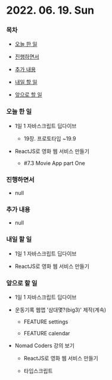 # 2022. 06. 19. Sun

### 목차

- [오늘 한 일](#오늘-한-일)

- [진행하면서](#진행하면서)

- [추가 내용](#추가-내용)

- [내일 할 일](#내일-할-일)

- [앞으로 할 일](#앞으로-할-일)

### 오늘 한 일

- 1일 1 자바스크립트 딥다이브

  - 19장. 프로토타입 ~19.9

- ReactJS로 영화 웹 서비스 만들기

  - #7.3 Movie App part One

### 진행하면서

- null

### 추가 내용

- null

### 내일 할 일

- 1일 1 자바스크립트 딥다이브

- ReactJS로 영화 웹 서비스 만들기

### 앞으로 할 일

- 1일 1 자바스크립트 딥다이브

- 운동기록 웹앱 '삼대몇?(big3)' 제작(계속)

  - FEATURE settings

  - FEATURE calendar

- Nomad Coders 강의 보기

  - ReactJS로 영화 웹 서비스 만들기

  - 타입스크립트

<br><br>
